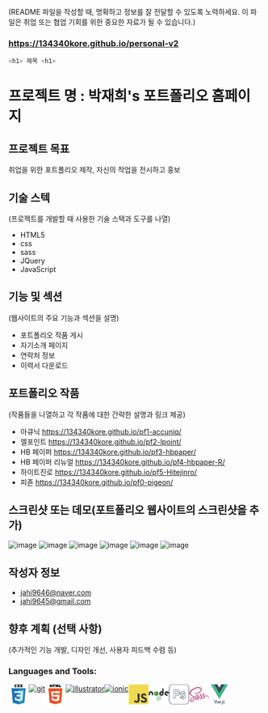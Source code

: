 (README 파일을 작성할 때, 명확하고 정보를 잘 전달할 수 있도록 노력하세요. 이 파일은 취업 또는 협업 기회를 위한 중요한 자료가 될 수 있습니다.)
### https://134340kore.github.io/personal-v2
```bash
<h1> 제목 <h1>
```

# 프로젝트 명 : 박재희's 포트폴리오 홈페이지

## 프로젝트 목표
취업을 위한 포트폴리오 제작, 자신의 작업을 전시하고 홍보

## 기술 스텍
(프로젝트를 개발할 때 사용한 기술 스택과 도구를 나열)
- HTML5
- css
- sass
- JQuery
- JavaScript

## 기능 및 섹션
(웹사이트의 주요 기능과 섹션을 설명)

- 포트폴리오 작품 게시
- 자기소개 페이지
- 연락처 정보
- 이력서 다운로드 

## 포트폴리오 작품
(작품들을 나열하고 각 작품에 대한 간략한 설명과 링크 제공)
- 아큐닉 https://134340kore.github.io/pf1-accuniq/
- 엘포인트 https://134340kore.github.io/pf2-lpoint/
- HB 페이퍼 https://134340kore.github.io/pf3-hbpaper/
- HB 페이퍼 리뉴얼 https://134340kore.github.io/pf4-hbpaper-R/
- 하이트진로 https://134340kore.github.io/pf5-Hitejinro/
- 피죤 https://134340kore.github.io/pf0-pigeon/

## 스크린샷 또는 데모(포트폴리오 웹사이트의 스크린샷을 추가)
![image](https://github.com/134340kore/personal-v2/assets/150096390/2e467ed1-8cd7-4e44-a5ca-fec8134d7eb1)
![image](https://github.com/134340kore/personal-v2/assets/150096390/d9eb94a8-8c49-4215-b84c-7453a6490df8)
![image](https://github.com/134340kore/personal-v2/assets/150096390/444fd466-2686-4175-8446-7cc2c42a7900)
![image](https://github.com/134340kore/personal-v2/assets/150096390/ed81cff6-d9f7-41a2-a631-5e017789017b)
![image](https://github.com/134340kore/personal-v2/assets/150096390/29f41799-abae-4de1-ba21-85006184b6cf)
![image](https://github.com/134340kore/personal-v2/assets/150096390/9108182b-0f16-4f39-96d1-74247ae23aaa)

## 작성자 정보
- jahi9646@naver.com
- jahi9645@gmail.com

## 향후 계획 (선택 사항)
(추가적인 기능 개발, 디자인 개선, 사용자 피드백 수렴 등)

<h3 align="left">Languages and Tools:</h3>
<p align="left" style="white-space: pre-line; display: flex; gap: 20;">
  <a href="https://www.w3schools.com/css/" target="_blank" rel="noreferrer"><img src="https://raw.githubusercontent.com/devicons/devicon/master/icons/css3/css3-original-wordmark.svg" alt="css3" width="40" height="40"/> </a> <a href="https://git-scm.com/" target="_blank" rel="noreferrer"><img src="https://www.vectorlogo.zone/logos/git-scm/git-scm-icon.svg" alt="git" width="40" height="40"/> </a> <a href="https://www.w3.org/html/" target="_blank" rel="noreferrer"><img src="https://raw.githubusercontent.com/devicons/devicon/master/icons/html5/html5-original-wordmark.svg" alt="html5" width="40" height="40"/> </a> <a href="https://www.adobe.com/in/products/illustrator.html" target="_blank" rel="noreferrer"><img src="https://www.vectorlogo.zone/logos/adobe_illustrator/adobe_illustrator-icon.svg" alt="illustrator" width="40" height="40"/> </a> <a href="https://ionicframework.com" target="_blank" rel="noreferrer"><img src="https://upload.wikimedia.org/wikipedia/commons/d/d1/Ionic_Logo.svg" alt="ionic" width="40" height="40"/> </a> <a href="https://developer.mozilla.org/en-US/docs/Web/JavaScript" target="_blank" rel="noreferrer"><img src="https://raw.githubusercontent.com/devicons/devicon/master/icons/javascript/javascript-original.svg" alt="javascript" width="40" height="40"/> </a> <a href="https://nodejs.org" target="_blank" rel="noreferrer"><img src="https://raw.githubusercontent.com/devicons/devicon/master/icons/nodejs/nodejs-original-wordmark.svg" alt="nodejs" width="40" height="40"/> </a> <a href="https://www.photoshop.com/en" target="_blank" rel="noreferrer"><img src="https://raw.githubusercontent.com/devicons/devicon/master/icons/photoshop/photoshop-line.svg" alt="photoshop" width="40" height="40"/> </a> <a href="https://sass-lang.com" target="_blank" rel="noreferrer"><img src="https://raw.githubusercontent.com/devicons/devicon/master/icons/sass/sass-original.svg" alt="sass" width="40" height="40"/> </a> <a href="https://vuejs.org/" target="_blank" rel="noreferrer"><img src="https://raw.githubusercontent.com/devicons/devicon/master/icons/vuejs/vuejs-original-wordmark.svg" alt="vuejs" width="40" height="40"/> </a> </p>

